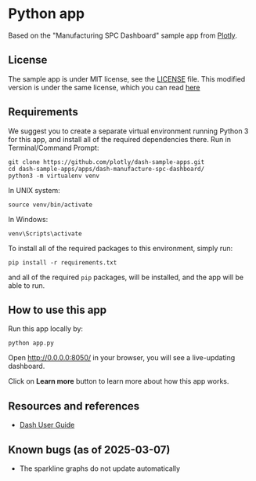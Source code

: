 # Python app

Based on the "Manufacturing SPC Dashboard" sample app from [Plotly](https//plot.ly/).

## License 

The sample app is under MIT license, see the [LICENSE](./template_info/LICENSE) file. This modified version is under the same license, which you can read [here](../LICENSE)

## Requirements
We suggest you to create a separate virtual environment running Python 3 for this app, and install all of the required dependencies there. Run in Terminal/Command Prompt:

```
git clone https://github.com/plotly/dash-sample-apps.git
cd dash-sample-apps/apps/dash-manufacture-spc-dashboard/
python3 -m virtualenv venv
```
In UNIX system: 

```
source venv/bin/activate
```
In Windows: 

```
venv\Scripts\activate
```

To install all of the required packages to this environment, simply run:

```
pip install -r requirements.txt
```

and all of the required `pip` packages, will be installed, and the app will be able to run.


## How to use this app

Run this app locally by:
```
python app.py
```
Open http://0.0.0.0:8050/ in your browser, you will see a live-updating dashboard.

Click on **Learn more** button to learn more about how this app works.

## Resources and references

* [Dash User Guide](https://dash.plot.ly/)

## Known bugs (as of 2025-03-07)

- The sparkline graphs do not update automatically
